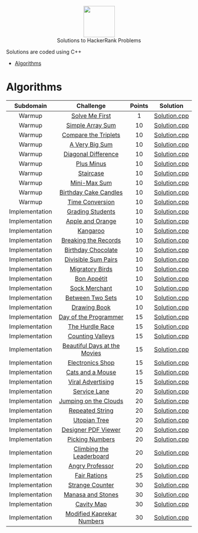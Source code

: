 <p align="center">
    <a href="https://www.hackerrank.com/sahilkhokhar505">
        <img height=85 src="https://d3keuzeb2crhkn.cloudfront.net/hackerrank/assets/styleguide/logo_wordmark-f5c5eb61ab0a154c3ed9eda24d0b9e31.svg">
    </a>
    <br>Solutions to HackerRank Problems
</p>

Solutions are coded using C++

* [Algorithms](#algorithms)

# Algorithms

|        Subdomain        |                                                              Challenge                                                              | Points |                                                                                  Solution                                                                                 |
|:-----------------------:|:-----------------------------------------------------------------------------------------------------------------------------------:|:------:|:-------------------------------------------------------------------------------------------------------------------------------------------------------------------------:|
|         Warmup         | [Solve Me First](https://www.hackerrank.com/challenges/solve-me-first/problem)                                                         |   1   | [Solution.cpp](https://github.com/sahil505/HackerRank-Solutions/blob/master/Algorithms/Warmups/Solve%20Me%20First/Solution.cpp)                          |
|         Warmup         | [Simple Array Sum](https://www.hackerrank.com/challenges/simple-array-sum/problem)                                                         |   10   | [Solution.cpp](https://github.com/sahil505/HackerRank-Solutions/blob/master/Algorithms/Warmups/Simple%20Array%20Sum/Solution.cpp)                          |
|         Warmup         | [Compare the Triplets](https://www.hackerrank.com/challenges/compare-the-triplets/problem)                                                         |   10   | [Solution.cpp](https://github.com/sahil505/HackerRank-Solutions/blob/master/Algorithms/Warmups/Compare%20the%20Triplets/Solution.cpp)                          |
|         Warmup         | [A Very Big Sum](https://www.hackerrank.com/challenges/a-very-big-sum/problem)                                                         |   10   | [Solution.cpp](https://github.com/sahil505/HackerRank-Solutions/blob/master/Algorithms/Warmups/A%20Very%20Big%20Sum/Solution.cpp)                          |
|         Warmup         | [Diagonal Difference](https://www.hackerrank.com/challenges/diagonal-difference/problem)                                                         |   10   | [Solution.cpp](https://github.com/sahil505/HackerRank-Solutions/blob/master/Algorithms/Warmups/Diagonal%20Difference/Solution.cpp)                          |
|         Warmup         | [Plus Minus](https://www.hackerrank.com/challenges/plus-minus/problem)                                                         |   10   | [Solution.cpp](https://github.com/sahil505/HackerRank-Solutions/blob/master/Algorithms/Warmups/Plus%20Minus/Solution.cpp)                          |
|         Warmup         | [Staircase](https://www.hackerrank.com/challenges/staircase/problem)                                                         |   10   | [Solution.cpp](https://github.com/sahil505/HackerRank-Solutions/blob/master/Algorithms/Warmups/Staircase/Solution.cpp)                          |
|         Warmup         | [Mini-Max Sum](https://www.hackerrank.com/challenges/mini-max-sum/problem)                                                         |   10   | [Solution.cpp](https://github.com/sahil505/HackerRank-Solutions/blob/master/Algorithms/Warmups/Mini-Max%20Sum/Solution.cpp)                          |
|         Warmup         | [Birthday Cake Candles](https://www.hackerrank.com/challenges/birthday-cake-candles/problem)                                                         |   10   | [Solution.cpp](https://github.com/sahil505/HackerRank-Solutions/blob/master/Algorithms/Warmups/Birthday%20Cake%20Candles/Solution.cpp)                          |
|         Warmup         | [Time Conversion](https://www.hackerrank.com/challenges/time-conversion/problem)                                                         |   10   | [Solution.cpp](https://github.com/sahil505/HackerRank-Solutions/blob/master/Algorithms/Warmups/Time%20Conversion/Solution.cpp)                          |
|         Implementation         | [Grading Students](https://www.hackerrank.com/challenges/grading/problem)                                                         |   10   | [Solution.cpp](https://github.com/sahil505/HackerRank-Solutions/blob/master/Algorithms/Implementation/Grading%20Students/Solution.cpp)                          |
|         Implementation         | [Apple and Orange](https://www.hackerrank.com/challenges/apple-and-orange/problem)                                                         |   10   | [Solution.cpp](https://github.com/sahil505/HackerRank-Solutions/blob/master/Algorithms/Implementation/Apple%20and%20Orange/Solution.cpp)                          |
|         Implementation         | [Kangaroo](https://www.hackerrank.com/challenges/kangaroo/problem)                                                         |   10   | [Solution.cpp](https://github.com/sahil505/HackerRank-Solutions/blob/master/Algorithms/Implementation/Kangaroo/Solution.cpp)                          |
|         Implementation         | [Breaking the Records](https://www.hackerrank.com/challenges/breaking-best-and-worst-records/problem)                                                         |   10   | [Solution.cpp](https://github.com/sahil505/HackerRank-Solutions/blob/master/Algorithms/Implementation/Breaking%20the%20Records/Solution.cpp)                          |
|         Implementation         | [Birthday Chocolate](https://www.hackerrank.com/challenges/the-birthday-bar/problem)                                                         |   10   | [Solution.cpp](https://github.com/sahil505/HackerRank-Solutions/blob/master/Algorithms/Implementation/Birthday%20Chocolate/Solution.cpp)                          |
|         Implementation         | [Divisible Sum Pairs](https://www.hackerrank.com/challenges/divisible-sum-pairs/problem)                                                         |   10   | [Solution.cpp](https://github.com/sahil505/HackerRank-Solutions/blob/master/Algorithms/Implementation/Divisible%20Sum%20Pairs/Solution.cpp)                          |
|         Implementation         | [Migratory Birds](https://www.hackerrank.com/challenges/migratory-birds/problem)                                                         |   10   | [Solution.cpp](https://github.com/sahil505/HackerRank-Solutions/blob/master/Algorithms/Implementation/Migratory%20Birds/Solution.cpp)                          |
|         Implementation         | [Bon Appétit](https://www.hackerrank.com/challenges/bon-appetit/problem)                                                         |   10   | [Solution.cpp](https://github.com/sahil505/HackerRank-Solutions/blob/master/Algorithms/Implementation/Bon%20App%C3%A9tit/Solution.cpp)                          |
|         Implementation         | [Sock Merchant](https://www.hackerrank.com/challenges/sock-merchant/problem)                                                         |   10   | [Solution.cpp](https://github.com/sahil505/HackerRank-Solutions/blob/master/Algorithms/Implementation/Sock%20Merchant/Solution.cpp)                          |
|         Implementation         | [Between Two Sets](https://www.hackerrank.com/challenges/between-two-sets/problem)                                                         |   10   | [Solution.cpp](https://github.com/sahil505/HackerRank-Solutions/blob/master/Algorithms/Implementation/Between%20Two%20Sets/Solution.cpp)                          |
|         Implementation         | [Drawing Book](https://www.hackerrank.com/challenges/drawing-book/problem)                                                         |   10   | [Solution.cpp](https://github.com/sahil505/HackerRank-Solutions/blob/master/Algorithms/Implementation/Drawing%20Book/Solution.cpp)                          |
|         Implementation         | [Day of the Programmer](https://www.hackerrank.com/challenges/day-of-the-programmer/problem)                                                         |   15   | [Solution.cpp](https://github.com/sahil505/HackerRank-Solutions/blob/master/Algorithms/Implementation/Day%20of%20the%20Programmer/Solution.cpp)                          |
|         Implementation         | [The Hurdle Race](https://www.hackerrank.com/challenges/the-hurdle-race/problem)                                                         |   15   | [Solution.cpp](https://github.com/sahil505/HackerRank-Solutions/blob/master/Algorithms/Implementation/The%20Hurdle%20Race/Solution.cpp)                          |
|         Implementation         | [Counting Valleys](https://www.hackerrank.com/challenges/counting-valleys/problem)                                                         |   15   | [Solution.cpp](https://github.com/sahil505/HackerRank-Solutions/blob/master/Algorithms/Implementation/Counting%20Valleys/Solution.cpp)                          |
|         Implementation         | [Beautiful Days at the Movies](https://www.hackerrank.com/challenges/beautiful-days-at-the-movies/problem)                                                         |   15   | [Solution.cpp](https://github.com/sahil505/HackerRank-Solutions/blob/master/Algorithms/Implementation/Beautiful%20Days%20at%20the%20Movies/Solution.cpp)                          |
|         Implementation         | [Electronics Shop](https://www.hackerrank.com/challenges/electronics-shop/problem)                                                         |   15   | [Solution.cpp](https://github.com/sahil505/HackerRank-Solutions/blob/master/Algorithms/Implementation/Electronics%20Shop/Solution.cpp)                          |
|         Implementation         | [Cats and a Mouse](https://www.hackerrank.com/challenges/cats-and-a-mouse/problem)                                                         |   15   | [Solution.cpp](https://github.com/sahil505/HackerRank-Solutions/blob/master/Algorithms/Implementation/Cats%20and%20a%20Mouse/Solution.cpp)                          |
|         Implementation         | [Viral Advertising](https://www.hackerrank.com/challenges/strange-advertising/problem)                                                         |   15   | [Solution.cpp](https://github.com/sahil505/HackerRank-Solutions/blob/master/Algorithms/Implementation/Viral%20Advertising/Solution.cpp)                          |
|         Implementation         | [Service Lane](https://www.hackerrank.com/challenges/service-lane/problem)                                                         |   20   | [Solution.cpp](https://github.com/sahil505/HackerRank-Solutions/blob/master/Algorithms/Implementation/Service%20Lane/Solution.cpp)                          |
|         Implementation         | [Jumping on the Clouds](https://www.hackerrank.com/challenges/jumping-on-the-clouds/problem)                                                         |   20   | [Solution.cpp](https://github.com/sahil505/HackerRank-Solutions/blob/master/Algorithms/Implementation/Jumping%20on%20the%20Clouds/Solution.cpp)                          |
|         Implementation         | [Repeated String](https://www.hackerrank.com/challenges/repeated-string/problem)                                                         |   20   | [Solution.cpp](https://github.com/sahil505/HackerRank-Solutions/blob/master/Algorithms/Implementation/Repeated%20String/Solution.cpp)                          |
|         Implementation         | [Utopian Tree](https://www.hackerrank.com/challenges/utopian-tree/problem)                                                         |   20   | [Solution.cpp](https://github.com/sahil505/HackerRank-Solutions/blob/master/Algorithms/Implementation/Utopian%20Tree/Solution.cpp)                          |
|         Implementation         | [Designer PDF Viewer](https://www.hackerrank.com/challenges/designer-pdf-viewer/problem)                                                         |   20   | [Solution.cpp](https://github.com/sahil505/HackerRank-Solutions/blob/master/Algorithms/Implementation/Designer%20PDF%20Viewer/Solution.cpp)                          |
|         Implementation         | [Picking Numbers](https://www.hackerrank.com/challenges/picking-numbers/problem)                                                         |   20   | [Solution.cpp](https://github.com/sahil505/HackerRank-Solutions/blob/master/Algorithms/Implementation/Picking%20Numbers/Solution.cpp)                          |
|         Implementation         | [Climbing the Leaderboard](https://www.hackerrank.com/challenges/climbing-the-leaderboard/problem)                                                         |   20   | [Solution.cpp](https://github.com/sahil505/HackerRank-Solutions/blob/master/Algorithms/Implementation/Climbing%20the%20Leaderboard/Solution.cpp)                          |
|         Implementation         | [Angry Professor](https://www.hackerrank.com/challenges/angry-professor/problem)                                                         |   20   | [Solution.cpp](https://github.com/sahil505/HackerRank-Solutions/blob/master/Algorithms/Implementation/Angry%20Professor/Solution.cpp)                          |
|         Implementation         | [Fair Rations](https://www.hackerrank.com/challenges/fair-rations/problem)                                                         |   25   | [Solution.cpp](https://github.com/sahil505/HackerRank-Solutions/blob/master/Algorithms/Implementation/Fair%20Rations/Solution.cpp)                          |
|         Implementation         | [Strange Counter](https://www.hackerrank.com/challenges/strange-code/problem)                                                         |   30   | [Solution.cpp](https://github.com/sahil505/HackerRank-Solutions/blob/master/Algorithms/Implementation/Strange%20Counter/Solution.cpp)                          |
|         Implementation         | [Manasa and Stones](https://www.hackerrank.com/challenges/manasa-and-stones/problem)                                                         |   30   | [Solution.cpp](https://github.com/sahil505/HackerRank-Solutions/blob/master/Algorithms/Implementation/Manasa%20and%20Stones/Solution.cpp)                          |
|         Implementation         | [Cavity Map](https://www.hackerrank.com/challenges/cavity-map/problem)                                                         |   30   | [Solution.cpp](https://github.com/sahil505/HackerRank-Solutions/blob/master/Algorithms/Implementation/Cavity%20Map/Solution.cpp)                          |
|         Implementation         | [Modified Kaprekar Numbers](https://www.hackerrank.com/challenges/kaprekar-numbers/problem)                                                         |   30   | [Solution.cpp](https://github.com/sahil505/HackerRank-Solutions/blob/master/Algorithms/Implementation/Modified%20Kaprekar%20Numbers/Solution.cpp)                          |
